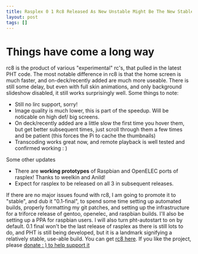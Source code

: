 ```yaml
---
title: Rasplex 0 1 Rc8 Released As New Unstable Might Be The New Stable
layout: post
tags: []
---
```



Things have come a long way
===========================

rc8 is the product of various "experimental" rc's, that pulled in the latest PHT code. The most notable difference in rc8 is that the home screen is much faster, and on-deck/recently added are much more useable. There is still some delay, but even with full skin animations, and only background slideshow disabled, it still works surprisingly well. Some things to note:

-   Still no lirc support, sorry!
-   Image quality is much lower, this is part of the speedup. Will be noticable on high def/ big screens.
-   On deck/recently added are a little slow the first time you hover them, but get better subsequent times, just scroll through them a few times and be patient (this forces the Pi to cache the thumbnails)
-   Transcoding works great now, and remote playback is well tested and confirmed working : )

Some other updates

-   There are **working prototypes** of Raspbian and OpenELEC ports of rasplex! Thanks to weelkin and Anild!
-   Expect for rasplex to be released on all 3 in subsequent releases.

If there are no major issues found with rc8, I am going to promote it to "stable", and dub it "0.1-final", to spend some time setting up automated builds, properly formatting my git patches, and setting up the infrastructure for a triforce release of gentoo, openelec, and raspbian builds. I'll also be setting up a PPA for raspbian users. I will also turn pht-autostart to on by default. 0.1 final won't be the last release of rasplex as there is still lots to do, and PHT is still being developed, but it is a landmark signifying a relatively stable, use-able build. You can get [rc8 here](http://rasplex.srvthe.net/rasplex-unstable.img.zip "rc8 here"). If you like the project, please [donate : ) to help support it](http://srvthe.net)
